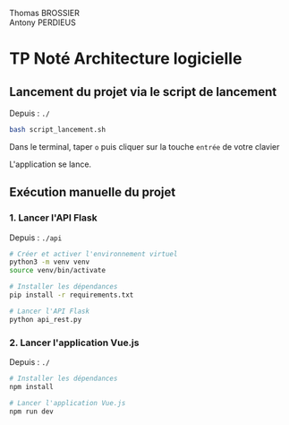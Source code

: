 Thomas BROSSIER  
Antony PERDIEUS

# TP Noté Architecture logicielle

## Lancement du projet via le script de lancement

Depuis : `./`

```sh
bash script_lancement.sh
```

Dans le terminal, taper `o` puis cliquer sur la touche `entrée` de votre clavier

L'application se lance.

## Exécution manuelle du projet

### 1. Lancer l'API Flask

Depuis : `./api`

```sh
# Créer et activer l'environnement virtuel
python3 -m venv venv
source venv/bin/activate

# Installer les dépendances
pip install -r requirements.txt

# Lancer l'API Flask
python api_rest.py
```

### 2. Lancer l'application Vue.js

Depuis : `./`

```sh
# Installer les dépendances
npm install

# Lancer l'application Vue.js
npm run dev
```